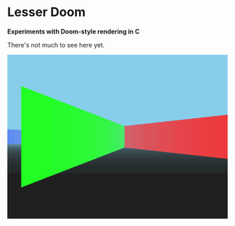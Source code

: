 # Lesser Doom

**Experiments with Doom-style rendering in C**

There's not much to see here yet.

![Example](./examples/example.gif)